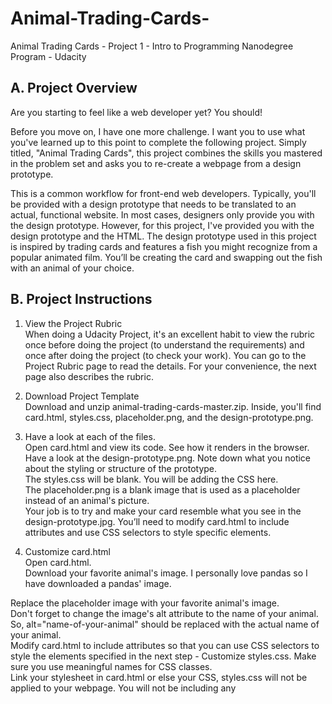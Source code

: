 # Animal-Trading-Cards-
Animal Trading Cards - Project 1 - Intro to Programming Nanodegree Program - Udacity

## A. Project Overview
Are you starting to feel like a web developer yet? You should!<br />

Before you move on, I have one more challenge. I want you to use what you've learned up to this point to complete the following project. Simply titled, "Animal Trading Cards", this project combines the skills you mastered in the problem set and asks you to re-create a webpage from a design prototype.<br />

This is a common workflow for front-end web developers. Typically, you'll be provided with a design prototype that needs to be translated to an actual, functional website. In most cases, designers only provide you with the design prototype. However, for this project, I've provided you with the design prototype and the HTML. The design prototype used in this project is inspired by trading cards and features a fish you might recognize from a popular animated film. You’ll be creating the card and swapping out the fish with an animal of your choice.<br />

## B. Project Instructions
1. View the Project Rubric<br />
When doing a Udacity Project, it's an excellent habit to view the rubric once before doing the project (to understand the requirements) and once after doing the project (to check your work). You can go to the Project Rubric page to read the details. For your convenience, the next page also describes the rubric.<br />

2. Download Project Template<br />
Download and unzip animal-trading-cards-master.zip. Inside, you'll find card.html, styles.css, placeholder.png, and the design-prototype.png.<br />

3. Have a look at each of the files.<br />
Open card.html and view its code. See how it renders in the browser.<br />
Have a look at the design-prototype.png. Note down what you notice about the styling or structure of the prototype.<br />
The styles.css will be blank. You will be adding the CSS here.<br />
The placeholder.png is a blank image that is used as a placeholder instead of an animal's picture.<br />
Your job is to try and make your card resemble what you see in the design-prototype.jpg. You’ll need to modify card.html to include attributes and use CSS selectors to style specific elements.<br />

4. Customize card.html<br />
Open card.html.<br />
Download your favorite animal's image. I personally love pandas so I have downloaded a pandas' image.<br />

Replace the placeholder image with your favorite animal's image.<br />
Don't forget to change the image's alt attribute to the name of your animal. So, alt="name-of-your-animal" should be replaced with the actual name of your animal.<br />
Modify card.html to include attributes so that you can use CSS selectors to style the elements specified in the next step - Customize styles.css. Make sure you use meaningful names for CSS classes.<br />
Link your stylesheet in card.html or else your CSS, styles.css will not be applied to your webpage. You will not be including any <style> elements or style attributes in the body of card.html.<br />
Replace the current information with your animal's information. Information will refer to:<br />
The Animal's Name<br />
The Interesting Fact about the Animal<br />
The List of Items for your Animal's Characteristics.<br />
Your Animal's Brief Description.<br />
5. Customize styles.css<br />
Open styles.css and apply the following style to match the design prototype:<br />

For the image, you will want to use an image with a width of 300 pixels. If your image is larger, you can set the image's width to 300 pixels in your CSS, but be aware that your image might end up squished or distorted. Later, we'll talk about how you can fix this problem using responsive images.<br />
The entire card's width should be fixed and include the spacing around the image (Since image is 300px wide, card should be 300px + spacing on either side.) The card should not expand with the browser window.<br />
Italicized text for the animal's interesting fact.<br />
Bold the Labels for the animals' list items (e.g. 'Habitat'). Note that you have to only bold the labels, not the entire list items.<br />
No dots for the animal's list items.<br />
Border around the animal name, image and it's information (interesting fact, list items, and description). Make sure you set the border-style, border-width and border-color. You can even do it in one line.<br />
Spacing / Padding around the animal's name, image, the list of items and the information.<br />
Feel free to customize your information and styles so long as you follow the above rules. For inspiration, you can try playing around with background colors or border-radius. You can even add a box shadow on the entire card.<br />
